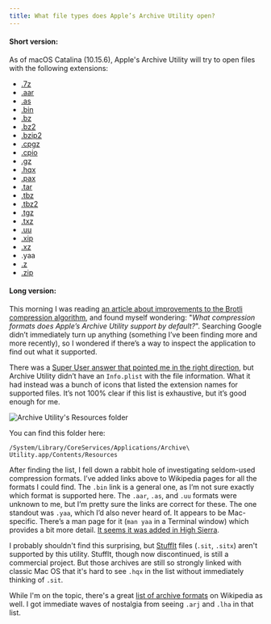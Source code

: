 ```yaml
---
title: What file types does Apple’s Archive Utility open?
---
```


#### Short version:
As of macOS Catalina (10.15.6), Apple's Archive Utility will try to open files with the following extensions:

* [.7z](https://en.wikipedia.org/wiki/7-Zip)
* [.aar](https://en.wikipedia.org/wiki/Apache_Axis2)
* [.as](https://en.wikipedia.org/wiki/AppleSingle_and_AppleDouble_formats)
* [.bin](https://en.wikipedia.org/wiki/Disk_image)
* [.bz](https://en.wikipedia.org/wiki/Bzip2)
* [.bz2](https://en.wikipedia.org/wiki/Bzip2)
* [.bzip2](https://en.wikipedia.org/wiki/Bzip2)
* [.cpgz](https://en.wikipedia.org/wiki/Cpio)
* [.cpio](https://en.wikipedia.org/wiki/Cpio)
* [.gz](https://en.wikipedia.org/wiki/Gzip)
* [.hqx](https://en.wikipedia.org/wiki/BinHex)
* [.pax](https://en.wikipedia.org/wiki/Pax_(command))
* [.tar](https://en.wikipedia.org/wiki/Tar_(computing))
* [.tbz](https://en.wikipedia.org/wiki/Tar_(computing))
* [.tbz2](https://en.wikipedia.org/wiki/Tar_(computing))
* [.tgz](https://en.wikipedia.org/wiki/Tar_(computing))
* [.txz](https://en.wikipedia.org/wiki/Tar_(computing))
* [.uu](https://en.wikipedia.org/wiki/Uuencoding)
* [.xip](https://en.wikipedia.org/wiki/.XIP)
* [.xz](https://en.wikipedia.org/wiki/XZ_Utils)
* .yaa
* [.z](https://en.wikipedia.org/wiki/Compress)
* [.zip](https://en.wikipedia.org/wiki/Zip_(file_format))

#### Long version:
This morning I was reading [an article about improvements to the Brotli compression algorithm](https://dev.to/riknelix/fast-and-efficient-recompression-using-previous-compression-artifacts-47g5), and found myself wondering: "_What compression formats does Apple’s Archive Utility support by default?_". Searching Google didn’t immediately turn up anything (something I’ve been finding more and more recently), so I wondered if there’s a way to inspect the application to find out what it supported.

There was a [Super User answer that pointed me in the right direction](https://superuser.com/questions/440657/search-for-files-which-will-open-a-certain-application-in-mac-os-x/440670#440670), but Archive Utility didn’t have an `Info.plist` with the file information. What it had instead was a bunch of icons that listed the extension names for supported files. It’s not 100% clear if this list is exhaustive, but it’s good enough for me.

![Archive Utility's Resources folder](https://anderegg.s3.amazonaws.com/archive-utility.png)

You can find this folder here:

`/System/Library/CoreServices/Applications/Archive\ Utility.app/Contents/Resources`

After finding the list, I fell down a rabbit hole of investigating seldom-used compression formats. I’ve added links above to Wikipedia pages for all the formats I could find. The `.bin` link is a general one, as I’m not sure exactly which format is supported here. The `.aar`, `.as`, and `.uu` formats were unknown to me, but I’m pretty sure the links are correct for these. The one standout was `.yaa`, which I’d also never heard of. It appears to be Mac-specific. There’s a man page for it (`man yaa` in a Terminal window) which provides a bit more detail. [It seems it was added in High Sierra](https://www.mackungfu.org/NewcommandlinetoolsinHighSierra).

I probably shouldn't find this surprising, but [StuffIt](https://en.wikipedia.org/wiki/StuffIt) files (`.sit`, `.sitx`) aren't supported by this utility. StuffIt, though now discontinued, is still a commercial project. But those archives are still so strongly linked with classic Mac OS that it's hard to see `.hqx` in the list without immediately thinking of `.sit`.

While I'm on the topic, there's a great [list of archive formats](https://en.wikipedia.org/wiki/List_of_archive_formats) on Wikipedia as well. I got immediate waves of nostalgia from seeing `.arj` and `.lha` in that list.